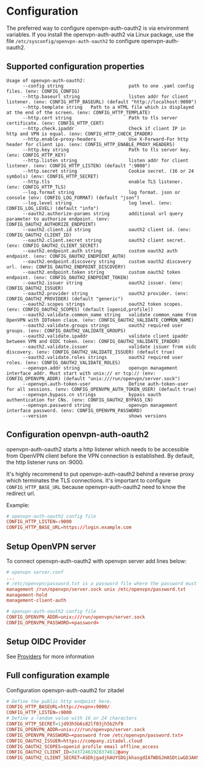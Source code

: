 # Configuration

The preferred way to configure openvpn-auth-oauth2 is via environment variables. If you install the openvpn-auth-auth2 via
Linux package, use the file `/etc/sysconfig/openvpn-auth-oauth2` to configure openvpn-auth-oauth2.

## Supported configuration properties

```
Usage of openvpn-auth-oauth2:
      --config string                        path to one .yaml config files. (env: CONFIG_CONFIG)
      --http.baseurl string                  listen addr for client listener. (env: CONFIG_HTTP_BASEURL) (default "http://localhost:9000")
      --http.template string   Path to a HTML file which is displayed at the end of the screen. (env: CONFIG_HTTP_TEMPLATE)
      --http.cert string                     Path to tls server certificate. (env: CONFIG_HTTP_CERT)
      --http.check.ipaddr                    Check if client IP in http and VPN is equal. (env: CONFIG_HTTP_CHECK_IPADDR)
      --http.enable-proxy-headers            Use X-Forward-For http header for client ips. (env: CONFIG_HTTP_ENABLE_PROXY_HEADERS)
      --http.key string                      Path to tls server key. (env: CONFIG_HTTP_KEY)
      --http.listen string                   listen addr for client listener. (env: CONFIG_HTTP_LISTEN) (default ":9000")
      --http.secret string                   Cookie secret. (16 or 24 symbols) (env: CONFIG_HTTP_SECRET)
      --http.tls                             enable TLS listener. (env: CONFIG_HTTP_TLS)
      --log.format string                    log format. json or console (env: CONFIG_LOG_FORMAT) (default "json")
      --log.level string                     log level. (env: CONFIG_LOG_LEVEL) (default "info")
      --oauth2.authorize-params string       additional url query parameter to authorize endpoint. (env: CONFIG_OAUTH2_AUTHORIZE_ENDPOINT)
      --oauth2.client.id string              oauth2 client id. (env: CONFIG_OAUTH2_CLIENT_ID)
      --oauth2.client.secret string          oauth2 client secret. (env: CONFIG_OAUTH2_CLIENT_SECRET)
      --oauth2.endpoint.auth string          custom oauth2 auth endpoint. (env: CONFIG_OAUTH2_ENDPOINT_AUTH)
      --oauth2.endpoint.discovery string     custom oauth2 discovery url. (env: CONFIG_OAUTH2_ENDPOINT_DISCOVERY)
      --oauth2.endpoint.token string         custom oauth2 token endpoint. (env: CONFIG_OAUTH2_ENDPOINT_TOKEN)
      --oauth2.issuer string                 oauth2 issuer. (env: CONFIG_OAUTH2_ISSUER)
      --oauth2.provider string               oauth2 provider. (env: CONFIG_OAUTH2_PROVIDER) (default "generic")
      --oauth2.scopes strings                oauth2 token scopes. (env: CONFIG_OAUTH2_SCOPES) (default [openid,profile])
      --oauth2.validate.common_name string   validate common_name from OpenVPN with IDToken claim. (env: CONFIG_OAUTH2_VALIDATE_COMMON_NAME)
      --oauth2.validate.groups strings       oauth2 required user groups. (env: CONFIG_OAUTH2_VALIDATE_GROUPS)
      --oauth2.validate.ipaddr               validate client ipaddr between VPN and OIDC token. (env: CONFIG_OAUTH2_VALIDATE_IPADDR)
      --oauth2.validate.issuer               validate issuer from oidc discovery. (env: CONFIG_OAUTH2_VALIDATE_ISSUER) (default true)
      --oauth2.validate.roles strings        oauth2 required user roles. (env: CONFIG_OAUTH2_VALIDATE_ROLES)
      --openvpn.addr string                  openvpn management interface addr. Must start with unix:// or tcp:// (env: CONFIG_OPENVPN_ADDR) (default "unix:///run/openvpn/server.sock")
      --openvpn.auth-token-user              Define auth-token-user for all sessions. (env: CONFIG_OPENVPN_AUTH_TOKEN_USER) (default true)
      --openvpn.bypass.cn strings            bypass oauth authentication for CNs. (env: CONFIG_OAUTH2_BYPASS_CN)
      --openvpn.password string              openvpn management interface password. (env: CONFIG_OPENVPN_PASSWORD)
      --version                              shows versions
```

## Configuration openvpn-auth-oauth2
openvpn-auth-oauth2 starts a http listener which needs to be accessible from OpenVPN client before the VPN connection is established.
By default, the http listener runs on :9000.

It's highly recommend to put openvpn-auth-oauth2 behind a reverse proxy which terminates the TLS connections. It's important to configure
`CONFIG_HTTP_BASE_URL` because openvpn-auth-oauth2 need to know the redirect url.

Example:
```conf
# openvpn-auth-oauth2 config file
CONFIG_HTTP_LISTEN=:9000
CONFIG_HTTP_BASE_URL=https://login.example.com
```

## Setup OpenVPN server
To connect openvpn-auth-oauth2 with openvpn server add lines below:

```conf
# openvpn server.conf
...
# /etc/openvpn/password.txt is a password file where the password must be on first line
management /run/openvpn/server.sock unix /etc/openvpn/password.txt
management-hold
management-client-auth
```

```conf
# openvpn-auth-oauth2 config file
CONFIG_OPENVPN_ADDR=unix:///run/openvpn/server.sock
CONFIG_OPENVPN_PASSWORD=<password>
```

## Setup OIDC Provider

See [Providers](Providers) for more information

## Full configuration example
Configuration openvpn-auth-oauth2 for zitadel

```conf
# Define the public http endpoint here.
CONFIG_HTTP_BASEURL=http://<vpn>:9000/
CONFIG_HTTP_LISTEN=:9000
# Define a random value with 16 or 24 characters
CONFIG_HTTP_SECRET=1jd93h5b6s82lf03jh5b2hf9
CONFIG_OPENVPN_ADDR=unix:///run/openvpn/server.sock
CONFIG_OPENVPN_PASSWORD=<password from /etc/openvpn/password.txt>
CONFIG_OAUTH2_ISSUER=https://company.zitadel.cloud
CONFIG_OAUTH2_SCOPES=openid profile email offline_access
CONFIG_OAUTH2_CLIENT_ID=34372461928374612@any
CONFIG_OAUTH2_CLIENT_SECRET=ASDhjgadjhAUYSDGjkhasgdIATWDGJHASDtiwGDJAHSGDutwqdygASJKD12hfva
```
